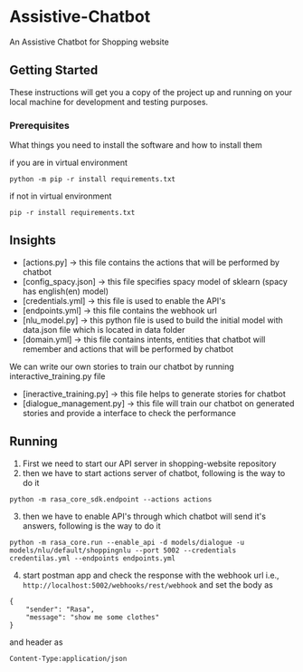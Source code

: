 # Assistive-Chatbot
An Assistive Chatbot for Shopping website

## Getting Started
These instructions will get you a copy of the project up and running on your local machine for development and testing purposes.

### Prerequisites
What things you need to install the software and how to install them

if you are in virtual environment
```
python -m pip -r install requirements.txt
```

if not in virtual environment
```
pip -r install requirements.txt
```

## Insights
* [actions.py] -> this file contains the actions that will be performed by chatbot
* [config_spacy.json] -> this file specifies spacy model of sklearn (spacy has english(en) model)
* [credentials.yml] -> this file is used to enable the API's
* [endpoints.yml] -> this file contains the webhook url
* [nlu_model.py] -> this python file is used to build the initial model with data.json file which is located in data folder
* [domain.yml] -> this file contains intents, entities that chatbot will remember and actions that will be performed by chatbot

We can write our own stories to train our chatbot by running interactive_training.py file
* [ineractive_training.py] -> this file helps to generate stories for chatbot
* [dialogue_management.py] -> this file will train our chatbot on generated stories and provide a interface to check the performance

## Running
1. First we need to start our API server in shopping-website repository
2. then we have to start actions server of chatbot, following is the way to do it
```
python -m rasa_core_sdk.endpoint --actions actions
```
3. then we have to enable API's through which chatbot will send it's answers, following is the way to do it
```
python -m rasa_core.run --enable_api -d models/dialogue -u models/nlu/default/shoppingnlu --port 5002 --credentials credentilas.yml --endpoints endpoints.yml
```
4. start postman app and check the response with the webhook url i.e., ``` http://localhost:5002/webhooks/rest/webhook ```
and set the body as
```
{
	"sender": "Rasa",
	"message": "show me some clothes"
}
```
and header as
```
Content-Type:application/json
```
